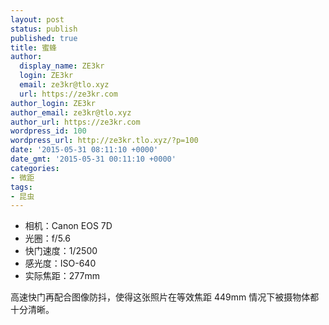 ```yaml
---
layout: post
status: publish
published: true
title: 蜜蜂
author:
  display_name: ZE3kr
  login: ZE3kr
  email: ze3kr@tlo.xyz
  url: https://ze3kr.com
author_login: ZE3kr
author_email: ze3kr@tlo.xyz
author_url: https://ze3kr.com
wordpress_id: 100
wordpress_url: http://ze3kr.tlo.xyz/?p=100
date: '2015-05-31 08:11:10 +0000'
date_gmt: '2015-05-31 00:11:10 +0000'
categories:
- 微距
tags:
- 昆虫
---
```

<ul>
<li>相机：Canon EOS 7D</li>
<li>光圈：f/5.6</li>
<li>快门速度：1/2500</li>
<li>感光度：ISO-640</li>
<li>实际焦距：277mm</li>
</ul>
<p>高速快门再配合图像防抖，使得这张照片在等效焦距 449mm 情况下被摄物体都十分清晰。</p>

